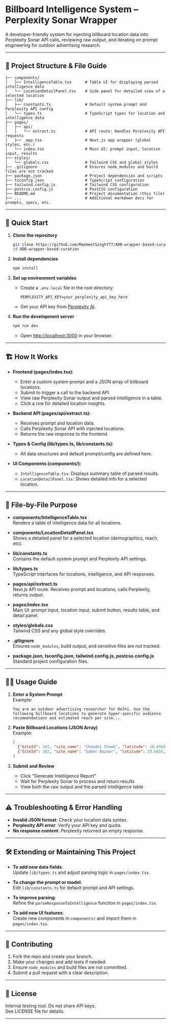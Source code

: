 
# Billboard Intelligence System – Perplexity Sonar Wrapper

A developer-friendly system for injecting billboard location data into Perplexity Sonar API calls, reviewing raw output, and iterating on prompt engineering for outdoor advertising research.

---

## 📁 Project Structure & File Guide

```
├── components/
│   ├── IntelligenceTable.tsx      # Table UI for displaying parsed intelligence data
│   └── LocationDetailPanel.tsx    # Side panel for detailed view of a selected location
├── lib/
│   ├── constants.ts               # Default system prompt and Perplexity API config
│   └── types.ts                   # TypeScript types for location and intelligence data
├── pages/
│   ├── api/
│   │   └── extract.ts             # API route: Handles Perplexity API requests
│   ├── _app.tsx                   # Next.js app wrapper (global styles, etc.)
│   └── index.tsx                  # Main UI: prompt input, location input, results
├── styles/
│   └── globals.css                # Tailwind CSS and global styles
├── .gitignore                     # Ensures node_modules and build files are not tracked
├── package.json                   # Project dependencies and scripts
├── tsconfig.json                  # TypeScript configuration
├── tailwind.config.js             # Tailwind CSS configuration
├── postcss.config.js              # PostCSS configuration
├── README.md                      # Project documentation (this file)
├── ...                            # Additional markdown docs for prompts, specs, etc.
```

---

## 🚀 Quick Start

1. **Clone the repository**
   ```bash
   git clone https://github.com/ManmeetSingh777/ADB-wrapper-based-curation.git
   cd ADB-wrapper-based-curation
   ```

2. **Install dependencies**
   ```bash
   npm install
   ```

3. **Set up environment variables**
   - Create a `.env.local` file in the root directory:
     ```
     PERPLEXITY_API_KEY=your_perplexity_api_key_here
     ```
   - Get your API key from [Perplexity AI](https://perplexity.ai).

4. **Run the development server**
   ```bash
   npm run dev
   ```
   - Open [http://localhost:3000](http://localhost:3000) in your browser.

---

## 🏗️ How It Works

- **Frontend (pages/index.tsx):**
  - Enter a custom system prompt and a JSON array of billboard locations.
  - Submit to trigger a call to the backend API.
  - View raw Perplexity Sonar output and parsed intelligence in a table.
  - Click a row for detailed location insights.

- **Backend API (pages/api/extract.ts):**
  - Receives prompt and location data.
  - Calls Perplexity Sonar API with injected locations.
  - Returns the raw response to the frontend.

- **Types & Config (lib/types.ts, lib/constants.ts):**
  - All data structures and default prompt/config are defined here.

- **UI Components (components/):**
  - `IntelligenceTable.tsx`: Displays summary table of parsed results.
  - `LocationDetailPanel.tsx`: Shows detailed info for a selected location.

---

## 📝 File-by-File Purpose

- **components/IntelligenceTable.tsx**  
  Renders a table of intelligence data for all locations.

- **components/LocationDetailPanel.tsx**  
  Shows a detailed panel for a selected location (demographics, reach, etc).

- **lib/constants.ts**  
  Contains the default system prompt and Perplexity API settings.

- **lib/types.ts**  
  TypeScript interfaces for locations, intelligence, and API responses.

- **pages/api/extract.ts**  
  Next.js API route. Receives prompt and locations, calls Perplexity, returns output.

- **pages/index.tsx**  
  Main UI: prompt input, location input, submit button, results table, and detail panel.

- **styles/globals.css**  
  Tailwind CSS and any global style overrides.

- **.gitignore**  
  Ensures `node_modules`, build output, and sensitive files are not tracked.

- **package.json, tsconfig.json, tailwind.config.js, postcss.config.js**  
  Standard project configuration files.

---

## 🧑‍💻 Usage Guide

1. **Enter a System Prompt**  
   Example:  
   ```
   You are an outdoor advertising researcher for Delhi. Use the following billboard locations to generate hyper-specific audience recommendations and estimated reach per site...
   ```

2. **Paste Billboard Locations (JSON Array)**  
   Example:  
   ```json
   [
     {"SiteId": 101, "site_name": "Chandni Chowk", "latitude": 28.6565, "longitude": 77.2300},
     {"SiteId": 102, "site_name": "Sadar Bazaar", "latitude": 28.6655, "longitude": 77.2060}
   ]
   ```

3. **Submit and Review**  
   - Click "Generate Intelligence Report"
   - Wait for Perplexity Sonar to process and return results
   - View both the raw output and the parsed intelligence table

---

## ⚠️ Troubleshooting & Error Handling

- **Invalid JSON format**: Check your location data syntax.
- **Perplexity API error**: Verify your API key and quota.
- **No response content**: Perplexity returned an empty response.

---

## 🛠️ Extending or Maintaining This Project

- **To add new data fields**:  
  Update `lib/types.ts` and adjust parsing logic in `pages/index.tsx`.

- **To change the prompt or model**:  
  Edit `lib/constants.ts` for default prompt and API settings.

- **To improve parsing**:  
  Refine the `parseResponseToIntelligence` function in `pages/index.tsx`.

- **To add new UI features**:  
  Create new components in `components/` and import them in `pages/index.tsx`.

---

## 🤝 Contributing

1. Fork the repo and create your branch.
2. Make your changes and add tests if needed.
3. Ensure `node_modules` and build files are not committed.
4. Submit a pull request with a clear description.

---

## 📄 License

Internal testing tool. Do not share API keys.  
See LICENSE file for details.

---

